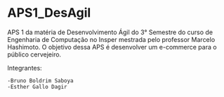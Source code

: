 # APS1_DesAgil

APS 1 da matéria de Desenvolvimento Ágil do 3° Semestre do curso de Engenharia de Computação no Insper mestrada pelo professor Marcelo Hashimoto.
O objetivo dessa APS é desenvolver um e-commerce para o público cervejeiro.

  Integrantes:
  
    -Bruno Boldrim Saboya
    -Esther Gallo Dagir